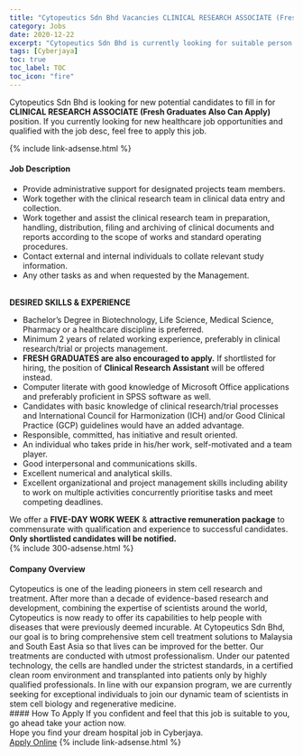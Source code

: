```yaml
---
title: "Cytopeutics Sdn Bhd Vacancies CLINICAL RESEARCH ASSOCIATE (Fresh Graduates Also Can Apply)" 
category: Jobs 
date: 2020-12-22 
excerpt: "Cytopeutics Sdn Bhd is currently looking for suitable person to fill in the CLINICAL RESEARCH ASSOCIATE (Fresh Graduates Also Can Apply) which positioned at Cyberjaya" 
tags: [Cyberjaya] 
toc: true 
toc_label: TOC 
toc_icon: "fire" 
--- 
```


<p>Cytopeutics Sdn Bhd is looking for new potential candidates to fill in for <b>CLINICAL RESEARCH ASSOCIATE (Fresh Graduates Also Can Apply)</b> position. If you currently looking for new healthcare job opportunities and qualified with the job desc, feel free to apply this job.
</p>{% include link-adsense.html %} 
<div><div><div><h4>Job Description</h4></div></div><div><div><span><div><div><ul><li>Provide administrative support for designated projects team members.</li><li>Work together with the clinical research team in clinical data entry and collection.</li><li>Work together and assist the clinical research team in preparation, handling, distribution, filing and archiving of clinical documents and reports according to the scope of works and standard operating procedures.</li><li>Contact external and internal individuals to collate relevant study information.</li><li>Any other tasks as and when requested by the Management.</li></ul><div><br><strong>DESIRED SKILLS &amp; EXPERIENCE</strong></div><ul><li>Bachelor&#8217;s Degree in Biotechnology, Life Science, Medical Science, Pharmacy or a healthcare discipline is preferred.</li><li>Minimum 2 years of related working experience, preferably in clinical research/trial or projects management.</li><li><strong>FRESH GRADUATES are also encouraged to apply.</strong> If shortlisted for hiring, the position of <strong>Clinical Research Assistant</strong> will be offered instead.</li><li>Computer literate with good knowledge of Microsoft Office applications and preferably proficient in SPSS software as well.</li><li>Candidates with basic knowledge of clinical research/trial processes and International Council for Harmonization (ICH) and/or Good Clinical Practice (GCP) guidelines would have an added advantage.</li><li>Responsible, committed, has initiative and result oriented.</li><li>An individual who takes pride in his/her work, self-motivated and a team player.</li><li>Good interpersonal and communications skills.</li><li>Excellent numerical and analytical skills.</li><li>Excellent organizational and project management skills including ability to work on multiple activities concurrently prioritise tasks and meet competing deadlines.</li></ul><div>We offer a <strong>FIVE-DAY WORK WEEK</strong> &amp; <strong>attractive remuneration package</strong> to commensurate with qualification and experience to successful candidates.</div><div><strong>Only shortlisted candidates will be notified.</strong></div></div></div></span></div></div></div> 
{% include 300-adsense.html %} 
<div><div><div><h4>Company Overview</h4></div></div><div><div><span><div><div>
	Cytopeutics is one of the leading pioneers in stem cell research and treatment. After more than a decade of evidence-based research and development, combining the expertise of scientists around the world, Cytopeutics is now ready to offer its capabilities to help people with diseases that were previously deemed incurable. At Cytopeutics Sdn Bhd, our goal is to bring comprehensive stem cell treatment solutions to Malaysia and South East Asia so that lives can be improved for the better. Our treatments are conducted with utmost professionalism. Under our patented technology, the cells are handled under the strictest standards, in a certified clean room environment and transplanted into patients only by highly qualified professionals. In line with our expansion program, we are currently seeking for exceptional individuals to join our dynamic team of scientists in stem cell biology and regenerative medicine.</div></div></span></div></div></div> 
#### How To Apply 
If you confident and feel that this job is suitable to you, go ahead take your action now. <br/> 
Hope you find your dream hospital job in Cyberjaya. <br/> 
<a href="https://www.jobstreet.com.my/en/job/clinical-research-associate-fresh-graduates-also-can-apply-4448664?jobId=jobstreet-my-job-4448664&sectionRank=4&token=0~43795c18-0359-4290-a20f-7144e6d975e4&fr=SRP%20View%20In%20New%20Ta" class="btn btn--warning" target="_blank" rel="nofollow noopenner">Apply Online</a> 
{% include link-adsense.html %} 